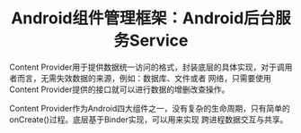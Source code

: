 <h1 align="center">Android组件管理框架：Android后台服务Service</h1>

Content Provider用于提供数据统一访问的格式，封装底层的具体实现，对于调用者而言，无需失效数据的来源，例如：数据库、文件或者
网络，只需要使用Content Provider提供的接口就可以进行数据的增删改查操作。

Content Provider作为Android四大组件之一，没有复杂的生命周期，只有简单的onCreate()过程。底层基于Binder实现，可以用来实现
跨进程数据交互与共享。

